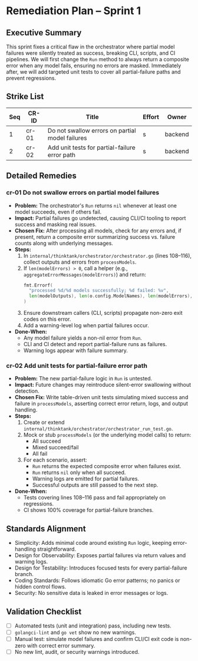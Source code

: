 # Remediation Plan – Sprint 1

## Executive Summary
This sprint fixes a critical flaw in the orchestrator where partial model failures were silently treated as success, breaking CLI, scripts, and CI pipelines. We will first change the `Run` method to always return a composite error when any model fails, ensuring no errors are masked. Immediately after, we will add targeted unit tests to cover all partial-failure paths and prevent regressions.

## Strike List
| Seq | CR-ID | Title                                          | Effort | Owner   |
|-----|-------|------------------------------------------------|--------|---------|
| 1   | cr-01 | Do not swallow errors on partial model failures | s      | backend |
| 2   | cr-02 | Add unit tests for partial-failure error path   | s      | backend |

## Detailed Remedies

### cr-01 Do not swallow errors on partial model failures
- **Problem:** The orchestrator's `Run` returns `nil` whenever at least one model succeeds, even if others fail.
- **Impact:** Partial failures go undetected, causing CLI/CI tooling to report success and masking real issues.
- **Chosen Fix:** After processing all models, check for any errors and, if present, return a composite error summarizing success vs. failure counts along with underlying messages.
- **Steps:**
  1. In `internal/thinktank/orchestrator/orchestrator.go` (lines 108–116), collect outputs and errors from `processModels`.
  2. If `len(modelErrors) > 0`, call a helper (e.g., `aggregateErrorMessages(modelErrors)`) and return:
     ```go
     fmt.Errorf(
       "processed %d/%d models successfully; %d failed: %v",
       len(modelOutputs), len(o.config.ModelNames), len(modelErrors), aggregateErrorMessages(modelErrors),
     )
     ```
  3. Ensure downstream callers (CLI, scripts) propagate non-zero exit codes on this error.
  4. Add a warning-level log when partial failures occur.
- **Done-When:**
  - Any model failure yields a non-nil error from `Run`.
  - CLI and CI detect and report partial-failure runs as failures.
  - Warning logs appear with failure summary.

### cr-02 Add unit tests for partial-failure error path
- **Problem:** The new partial-failure logic in `Run` is untested.
- **Impact:** Future changes may reintroduce silent-error swallowing without detection.
- **Chosen Fix:** Write table-driven unit tests simulating mixed success and failure in `processModels`, asserting correct error return, logs, and output handling.
- **Steps:**
  1. Create or extend `internal/thinktank/orchestrator/orchestrator_run_test.go`.
  2. Mock or stub `processModels` (or the underlying model calls) to return:
     - All succeed
     - Mixed succeed/fail
     - All fail
  3. For each scenario, assert:
     - `Run` returns the expected composite error when failures exist.
     - `Run` returns `nil` only when all succeed.
     - Warning logs are emitted for partial failures.
     - Successful outputs are still passed to the next step.
- **Done-When:**
  - Tests covering lines 108–116 pass and fail appropriately on regressions.
  - CI shows 100% coverage for partial-failure branches.

## Standards Alignment
- Simplicity: Adds minimal code around existing `Run` logic, keeping error-handling straightforward.
- Design for Observability: Exposes partial failures via return values and warning logs.
- Design for Testability: Introduces focused tests for every partial-failure branch.
- Coding Standards: Follows idiomatic Go error patterns; no panics or hidden control flows.
- Security: No sensitive data is leaked in error messages or logs.

## Validation Checklist
- [ ] Automated tests (unit and integration) pass, including new tests.
- [ ] `golangci-lint` and `go vet` show no new warnings.
- [ ] Manual test: simulate model failures and confirm CLI/CI exit code is non-zero with correct error summary.
- [ ] No new lint, audit, or security warnings introduced.
